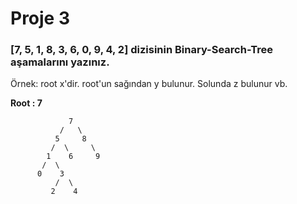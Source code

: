 # Proje 3
### [7, 5, 1, 8, 3, 6, 0, 9, 4, 2] dizisinin Binary-Search-Tree aşamalarını yazınız.
Örnek: root x'dir. root'un sağından y bulunur. Solunda z bulunur vb.

**Root : 7**

                 7
			   /   \
			  5	    8
			 /  \     \
			1    6	   9	
		   /  \
		  0    3
		      /  \
		     2	  4